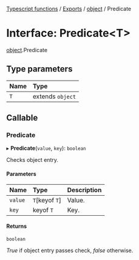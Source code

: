 [Typescript functions](../index.md) / [Exports](../modules.md) / [object](../modules/object.md) / Predicate

# Interface: Predicate<T\>

[object](../modules/object.md).Predicate

## Type parameters

| Name | Type |
| :------ | :------ |
| `T` | extends `object` |

## Callable

### Predicate

▸ **Predicate**(`value`, `key`): `boolean`

Checks object entry.

#### Parameters

| Name | Type | Description |
| :------ | :------ | :------ |
| `value` | `T`[keyof `T`] | Value. |
| `key` | keyof `T` | Key. |

#### Returns

`boolean`

_True_ if object entry passes check, _false_ otherwise.
